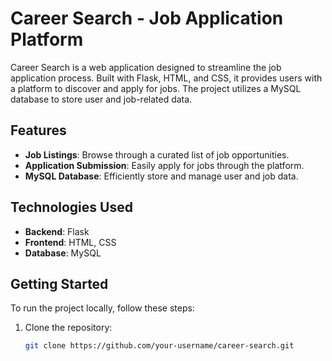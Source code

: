 # Career Search - Job Application Platform

Career Search is a web application designed to streamline the job application process. Built with Flask, HTML, and CSS, it provides users with a platform to discover and apply for jobs. The project utilizes a MySQL database to store user and job-related data.

## Features

- **Job Listings**: Browse through a curated list of job opportunities.
- **Application Submission**: Easily apply for jobs through the platform.
- **MySQL Database**: Efficiently store and manage user and job data.

## Technologies Used

- **Backend**: Flask
- **Frontend**: HTML, CSS
- **Database**: MySQL

## Getting Started

To run the project locally, follow these steps:

1. Clone the repository:

   ```bash
   git clone https://github.com/your-username/career-search.git
